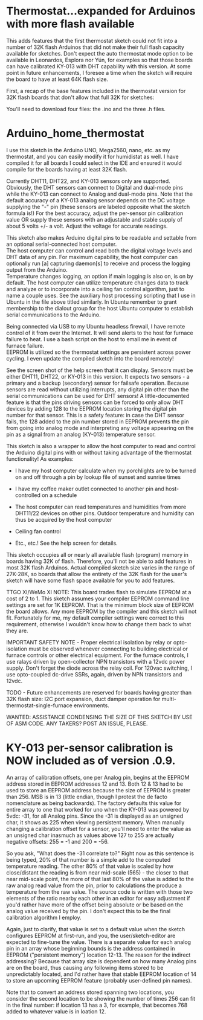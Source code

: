 # Thermostat...expanded for Arduinos with more flash available
This adds features that the first thermostat sketch could not fit into a number of 32K flash Arduinos that did not make 
their full flash capacity available for sketches. Don't expect the auto thermostat mode option to be available in 
Leonardos, Esplora nor Yún, for examples so that those boards can have calibrated KY-013 with DHT capability with this 
version.  At some point in future enhancements, I foresee a time when the sketch will require the board to have at least 
64K flash size.

First, a recap of the base features included in the thermostat version for 32K flash boards that don't allow that full 
32K for sketches:

You'll need to download four files: the .ino and the three .h files.  

# Arduino_home_thermostat
I use this sketch in the Arduino UNO, Mega2560, nano, etc. as my thermostat, and you can easily modify
it for humidistat as well.  I have compiled it for all boards I could select in the IDE and ensured it would compile for 
the boards having at least 32K flash.

Currently DHT11, DHT22, and KY-013 sensors only are supported.  Obviously, the DHT sensors can connect to Digital and 
dual-mode pins while the KY-013 can connect to Analog and dual-mode pins. Note that the default accuracy of a KY-013 analog sensor depends on the DC voltage supplying the "-" pin (these sensors are labeled opposite what the sketch formula is!)
For the best accuracy, adjust the per-sensor pin calibration value OR supply these sensors with an adjustable and stable supply of about 5 volts +/- a volt.  Adjust the voltage for accurate readings.

This sketch also makes Arduino digital pins to be readable and settable from an optional serial-connected host computer.  
The host computer can control and read both the digital voltage levels and DHT data of any pin.  For maximum capability, 
the host computer can optionally run [a] capturing daemon[s] to receive and process the logging output from the Arduino.  
Temperature changes logging, an option if main logging is also on, is on by default.  The host computer can utilize 
temperature changes data to track and analyze or to incorporate into a ceiling fan control algorithm, just to name a couple
uses.  See the auxiliary host processing scripting that I use in Ubuntu in the file above titled similarly.  In Ubuntu 
remember to grant membership to the dialout group for the host Ubuntu computer to establish serial communications to the 
Arduino.

Being connected via USB to my Ubuntu headless firewall, I have remote control of it from over the Internet.  It will send 
alerts to the host for furnace failure to heat. I use a bash script on the host to email me in event of furnace failure.  
EEPROM is utilized so the thermostat settings are persistent across power cycling.  I even update the compiled sketch into 
the board remotely!

See the screen shot of the help screen that it can display.  Sensors must be either DHT11, DHT22, or KY-013 in this version.  It expects two sensors - a primary and a backup (secondary) sensor for failsafe operation.  Because sensors are
read without utilizing interrupts, any digital pin other than the serial communications can be used for DHT sensors!  A
little-documented feature is that the pins driving sensors can be forced to only allow DHT devices by adding 128 to the
EEPROM location storing the digital pin number for that sensor.  This is a safety feature: in case the DHT sensor fails,
the 128 added to the pin number stored in EEPROM prevents the pin from going into analog mode and interpreting any voltage
appearing on the pin as a signal from an analog (KY-013) temperature sensor.

This sketch is also a wrapper to allow the host computer to read and control the Arduino digital pins with or without taking
advantage of the thermostat functionality!  As examples:

-  I have my host computer calculate when my porchlights are to be turned on and off through a pin by lookup file of sunset
   and sunrise times

-  I have my coffee maker outlet connected to another pin and host-controlled on a schedule 

-  The host computer can read temperatures and humidities from more DHT11/22 devices on other pins.  Outdoor temperature
    and humidity can thus be acquired by the host computer

-  Ceiling fan control

-  Etc., etc.!  See the help screen for details.

This sketch occupies all or nearly all available flash (program) memory in boards having 32K of flash.  Therefore, you'll 
not be able to add features in most 32K flash Arduinos.  Actual compiled sketch size varies in the range of 27K-28K, so 
boards that allow the entirety of the 32K flash for the user's sketch will have some flash space available for you to add 
features.

TTGO XI/WeMo XI NOTE:  This board trades flash to simulate EEPROM at a cost of 2 to 1.  This sketch assumes your compiler 
EEPROM command line settings are set for 1K EEPROM.  That is the minimum block size of EEPROM the board allows.  Any more 
EEPROM by the compiler and this sketch will not fit.  Fortunately for me, my default compiler settings were correct to this
requirement, otherwise I wouldn't know how to change them back to what they are.

IMPORTANT SAFETY NOTE - Proper electrical isolation by relay or opto-isolation must be observed whenever connecting to 
building electrical or furnace controls or other electrical equipment.  For the furnace controls, I use ralays driven by 
open-collector NPN transistors with a 12vdc power supply.  Don't forget the diode across the relay coil.  For 120vac
switching, I use opto-coupled dc-drive SSRs, again, driven by NPN transistors and 12vdc.

TODO - Future enhancements are reserved for boards having greater than 32K flash size: I2C port expansion, duct damper 
operation for multi-thermostat-single-furnace environments.

WANTED:  ASSISTANCE CONDENSING THE SIZE OF THIS SKETCH BY USE OF ASM CODE.  ANY TAKERS?  POST AN ISSUE, PLEASE.

# KY-013 per-sensor calibration is NOW included as of version .0.9.

An array of calibration offsets, one per Analog pin, begins at the EEPROM address stored in EEPROM addresses 12 and 13.
Both 12 & 13 had to be used to store an EEPROM address because the size of EEPROM is greater than 256.  MSB is in 13
(little endian, though I protest the de facto nomenclature as being backwards).  The factory defaults this value for entire
array to one that worked for uno when the KY-013 was powered by 5vdc: -31, for all Analog pins.  Since the -31 is displayed
as an unsigned char, it shows as 225 when viewing persistent memory.  When manually changing a calibration offset for a
sensor, you'll need to enter the value as an unsigned char inasmuch as values above 127 to 255 are actually negative
offsets: 255 = -1 and 200 = -56.

So you ask, "What does the -31 correlate to?"  Right now as this sentence is being typed, 20% of that number is a simple
add to the computed temperature reading.  The other 80% of that value is scaled by how close/distant the reading is from 
near mid-scale (565) - the closer to that near mid-scale point, the more of that last 80% of the value is added to the raw 
analog read value from the pin, prior to calculations the produce a temperature from the raw value.  The source code is 
written with those two elements of the ratio nearby each other in an editor for easy adjustment if you'd rather have more 
of the offset being absolute or be based on the analog value received by the pin.  I don't expect this to be the final 
calibration algorithm I employ.

Again, just to clarify, that value is set to a default value when the sketch configures EEPROM at first-run, and you, the
user/sketch-editor are expected to fine-tune the value.  There is a separate value for each analog pin in an array whose
beginning bounds is the address contained in EEPROM ("persistent memory") location 12-13. The reason for the indirect 
addressing?  Because that array size is dependent on how many Analog pins are on the board, thus causing any following 
items stored to be unpredictably located, and I'd rather have that stable EEPROM location of 14 to store an upcoming EEPROM
feature (probably user-defined pin names).

Note that to convert an address stored spanning two locations, you consider the second location to be showing the number of 
times 256 can fit in the final number:  if location 13 has a 3, for example, that becomes 768 added to whatever value is in loation 12.

